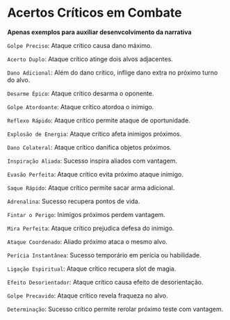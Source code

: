# Acertos Críticos em Combate
**Apenas exemplos para auxiliar desenvcolvimento da narrativa**

`Golpe Preciso`: Ataque crítico causa dano máximo.

`Acerto Duplo`: Ataque crítico atinge dois alvos adjacentes.

`Dano Adicional`: Além do dano crítico, inflige dano extra no próximo turno do alvo.

`Desarme Épico`: Ataque crítico desarma o oponente.

`Golpe Atordoante`: Ataque crítico atordoa o inimigo.

`Reflexo Rápido`: Ataque crítico permite ataque de oportunidade.

`Explosão de Energia`: Ataque crítico afeta inimigos próximos.

`Dano Colateral`: Ataque crítico danifica objetos próximos.

`Inspiração Aliada`: Sucesso inspira aliados com vantagem.

`Evasão Perfeita`: Ataque crítico evita próximo ataque inimigo.

`Saque Rápido`: Ataque crítico permite sacar arma adicional.

`Adrenalina`: Sucesso recupera pontos de vida.

`Fintar o Perigo`: Inimigos próximos perdem vantagem.

`Mira Perfeita`: Ataque crítico prejudica defesa do inimigo.

`Ataque Coordenado`: Aliado próximo ataca o mesmo alvo.

`Perícia Instantânea`: Sucesso temporário em perícia ou habilidade.

`Ligação Espiritual`: Ataque crítico recupera slot de magia.

`Efeito Desorientador`: Ataque crítico causa efeito de desorientação.

`Golpe Precavido`: Ataque crítico revela fraqueza no alvo.

`Determinação`: Sucesso crítico permite rerolar próximo teste com vantagem.

